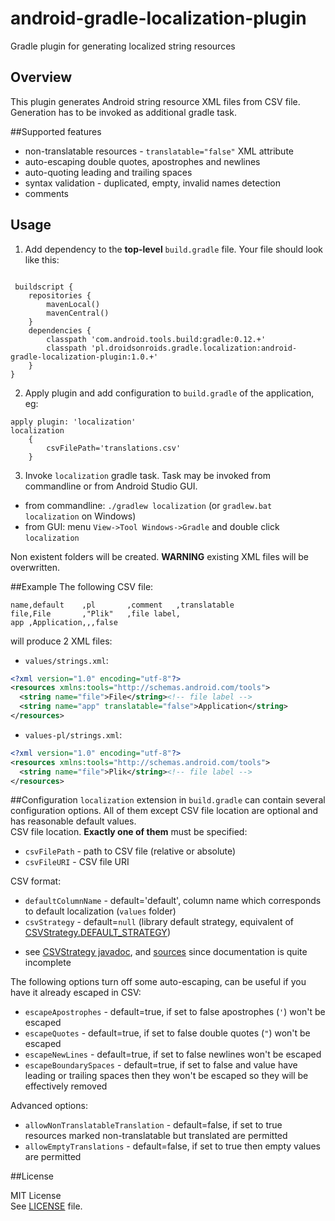 android-gradle-localization-plugin
==================================

Gradle plugin for generating localized string resources

## Overview
This plugin generates Android string resource XML files from CSV file.
Generation has to be invoked as additional gradle task.
 
##Supported features
 * non-translatable resources - `translatable="false"` XML attribute
 * auto-escaping double quotes, apostrophes and newlines
 * auto-quoting leading and trailing spaces
 * syntax validation - duplicated, empty, invalid names detection
 * comments
  
## Usage
1. Add dependency to the __top-level__ `build.gradle` file.
 Your file should look like this:
 ```
 
  buildscript {
     repositories {
         mavenLocal()
         mavenCentral()
     }
     dependencies {
         classpath 'com.android.tools.build:gradle:0.12.+'
         classpath 'pl.droidsonroids.gradle.localization:android-gradle-localization-plugin:1.0.+'
     }
 }
 ```
2. Apply plugin and add configuration to `build.gradle` of the application, eg:
 ```
 apply plugin: 'localization'
 localization
     {
         csvFilePath='translations.csv'
     }
 ```
 
3. Invoke `localization` gradle task. Task may be invoked from commandline or from Android Studio GUI.
 * from commandline: `./gradlew localization` (or `gradlew.bat localization` on Windows)
 * from GUI: menu `View->Tool Windows->Gradle` and double click `localization`<br>
 
 Non existent folders will be created. __WARNING__ existing XML files will be overwritten.

##Example
The following CSV file:
```csv
name,default    ,pl       ,comment   ,translatable
file,File       ,"Plik"   ,file label,
app ,Application,,,false
```
will produce 2 XML files:
* `values/strings.xml`:
```xml
<?xml version="1.0" encoding="utf-8"?>
<resources xmlns:tools="http://schemas.android.com/tools">
  <string name="file">File</string><!-- file label -->
  <string name="app" translatable="false">Application</string>
</resources>
```
* `values-pl/strings.xml`:
```xml
<?xml version="1.0" encoding="utf-8"?>
<resources xmlns:tools="http://schemas.android.com/tools">
  <string name="file">Plik</string><!-- file label -->
</resources>
```

##Configuration
`localization` extension in `build.gradle` can contain several configuration options. All of them 
except CSV file location are optional and has reasonable default values.<br>
CSV file location. __Exactly one of them__ must be specified:
* `csvFilePath` - path to CSV file (relative or absolute)
* `csvFileURI` - CSV file URI

CSV format:
* `defaultColumnName` - default='default', column name which corresponds to default localization 
(`values` folder)
* `csvStrategy` - default=`null` (library default strategy, equivalent of 
[CSVStrategy.DEFAULT_STRATEGY](https://lucene.apache.org/solr/4_0_0/solr-core/org/apache/solr/internal/csv/CSVStrategy.html#DEFAULT_STRATEGY))
 - see [CSVStrategy javadoc](https://lucene.apache.org/solr/4_0_0/solr-core/org/apache/solr/internal/csv/CSVStrategy.html),
 and [sources](http://grepcode.com/file/repo1.maven.org/maven2/org.apache.solr/solr-core/4.8.0/org/apache/solr/internal/csv/CSVStrategy.java#CSVStrategy)
 since documentation is quite incomplete

The following options turn off some auto-escaping, can be useful if you have it already escaped in CSV:
* `escapeApostrophes` - default=true, if set to false apostrophes (`'`) won't be escaped
* `escapeQuotes` - default=true, if set to false double quotes (`"`)  won't be escaped
* `escapeNewLines` - default=true, if set to false newlines won't be escaped
* `escapeBoundarySpaces` - default=true, if set to false and value have leading or trailing spaces
then they won't be escaped so they will be effectively removed

Advanced options:
* `allowNonTranslatableTranslation` - default=false, if set to true resources marked 
non-translatable but translated are permitted
* `allowEmptyTranslations` - default=false, if set to true then empty values are permitted
 
##License

MIT License<br>
See [LICENSE](LICENSE) file.